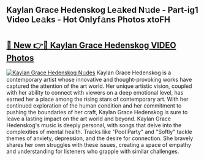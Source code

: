 ## Kaylan Grace Hedenskog Le𝚊ked N𝚞de - Part-ig1 Video Le𝚊ks - Hot Onlyf𝚊ns Photos xtoFH

# <h2><a href="http://ab2660.deff.icu/?id=Kaylan+Grace+Hedenskog">🔗 New 👉🔴 Kaylan Grace Hedenskog VIDEO Photos</a></h2>

[![Kaylan Grace Hedenskog N𝚞des](https://i.imgur.com/rIISA9y.gif)](http://ab2660.deff.icu/?id=Kaylan+Grace+Hedenskog)
Kaylan Grace Hedenskog is a contemporary artist whose innovative and thought-provoking works have captured the attention of the art world. Her unique artistic vision, coupled with her ability to connect with viewers on a deep emotional level, has earned her a place among the rising stars of contemporary art. With her continued exploration of the human condition and her commitment to pushing the boundaries of her craft, Kaylan Grace Hedenskog is sure to leave a lasting impact on the art world and beyond. Kaylan Grace Hedenskog's music is deeply personal, with songs that delve into the complexities of mental health. Tracks like "Pool Party" and "Softly" tackle themes of anxiety, depression, and the desire for connection. She bravely shares her own struggles with these issues, creating a space of empathy and understanding for listeners who grapple with similar challenges.

